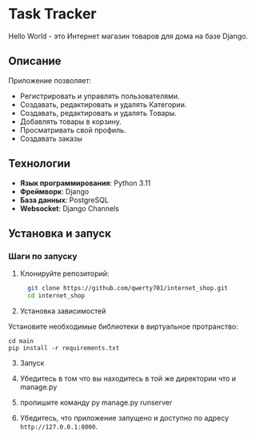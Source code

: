 # Task Tracker

Hello World - это Интернет магазин товаров для дома на базе Django.

## Описание

Приложение позволяет:

- Регистрировать и управлять пользователями.
- Создавать, редактировать и удалять Категории.
- Создавать, редактировать и удалять Товары.
- Добавлять товары в корзину.
- Просматривать свой профиль.
- Создавать заказы

## Технологии

- **Язык программирования**: Python 3.11
- **Фреймворк**: Django
- **База данных**: PostgreSQL
- **Websocket**: Django Channels

## Установка и запуск
### Шаги по запуску

1. Клонируйте репозиторий:

   ```bash
     git clone https://github.com/qwerty701/internet_shop.git
     cd internet_shop

 2. Установка зависимостей

Установите необходимые библиотеки в виртуальное протранство:

    cd main
    pip install -r requirements.txt

3. Запуск

1. Убедитесь в том что вы находитесь в той же директории что и manage.py
2. пропишите команду py manage.py runserver
3. Убедитесь, что приложение запущено и доступно по адресу `http://127.0.0.1:8000`.
